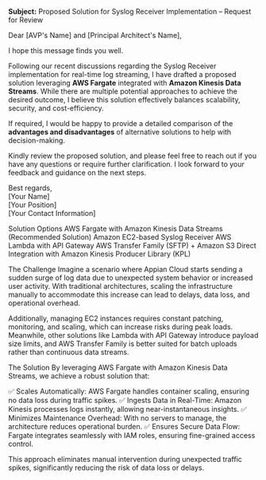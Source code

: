**Subject:** Proposed Solution for Syslog Receiver Implementation – Request for Review  

Dear [AVP's Name] and [Principal Architect's Name],  

I hope this message finds you well.  

Following our recent discussions regarding the Syslog Receiver implementation for real-time log streaming, I have drafted a proposed solution leveraging **AWS Fargate** integrated with **Amazon Kinesis Data Streams**. While there are multiple potential approaches to achieve the desired outcome, I believe this solution effectively balances scalability, security, and cost-efficiency.  

If required, I would be happy to provide a detailed comparison of the **advantages and disadvantages** of alternative solutions to help with decision-making.  

Kindly review the proposed solution, and please feel free to reach out if you have any questions or require further clarification. I look forward to your feedback and guidance on the next steps.  

Best regards,  
[Your Name]  
[Your Position]  
[Your Contact Information]  


Solution Options
AWS Fargate with Amazon Kinesis Data Streams (Recommended Solution)
Amazon EC2-based Syslog Receiver
AWS Lambda with API Gateway
AWS Transfer Family (SFTP) + Amazon S3
Direct Integration with Amazon Kinesis Producer Library (KPL)

The Challenge
Imagine a scenario where Appian Cloud starts sending a sudden surge of log data due to unexpected system behavior or increased user activity. With traditional architectures, scaling the infrastructure manually to accommodate this increase can lead to delays, data loss, and operational overhead.

Additionally, managing EC2 instances requires constant patching, monitoring, and scaling, which can increase risks during peak loads. Meanwhile, other solutions like Lambda with API Gateway introduce payload size limits, and AWS Transfer Family is better suited for batch uploads rather than continuous data streams.

The Solution
By leveraging AWS Fargate with Amazon Kinesis Data Streams, we achieve a robust solution that:

✅ Scales Automatically: AWS Fargate handles container scaling, ensuring no data loss during traffic spikes.
✅ Ingests Data in Real-Time: Amazon Kinesis processes logs instantly, allowing near-instantaneous insights.
✅ Minimizes Maintenance Overhead: With no servers to manage, the architecture reduces operational burden.
✅ Ensures Secure Data Flow: Fargate integrates seamlessly with IAM roles, ensuring fine-grained access control.

This approach eliminates manual intervention during unexpected traffic spikes, significantly reducing the risk of data loss or delays.




